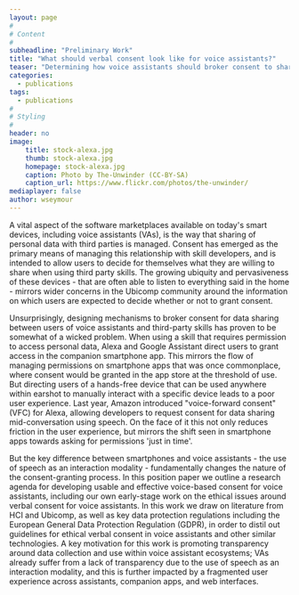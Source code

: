 ```yaml
---
layout: page
#
# Content
#
subheadline: "Preliminary Work"
title: "What should verbal consent look like for voice assistants?"
teaser: "Determining how voice assistants should broker consent to share data with third party software has proven to be a complex problem. Alexa now offers “voice-forward consent”, allowing users to grant skills access to personal data mid-conversation using speech. While more usable and convenient than current alternatives, asking for consent 'on the fly' can undermine several concepts core to the informed consent process. The intangible nature of voice interfaces further blurs the boundary between parts of an interaction controlled by third-party developers from the underlying platforms. We outline a research agenda towards usable and effective voice-based consent to address the problems with brokering consent verbally, including our own work drawing on the GDPR and work on consent in Ubicomp."
categories:
  - publications
tags:
  - publications
#
# Styling
#
header: no
image:
    title: stock-alexa.jpg
    thumb: stock-alexa.jpg
    homepage: stock-alexa.jpg
    caption: Photo by The-Unwinder (CC-BY-SA)
    caption_url: https://www.flickr.com/photos/the-unwinder/
mediaplayer: false
author: wseymour
---
```


A vital aspect of the software marketplaces available on today's smart devices, including voice assistants (VAs), is the way that sharing of personal data with third parties is managed. Consent has emerged as the primary means of managing this relationship with skill developers, and is intended to allow users to decide for themselves what they are willing to share when using third party skills. The growing ubiquity and pervasiveness of these devices - that are often able to listen to everything said in the home - mirrors wider concerns in the Ubicomp community around the information on which users are expected to decide whether or not to grant consent.

Unsurprisingly, designing mechanisms to broker consent for data sharing between users of voice assistants and third-party skills has proven to be somewhat of a wicked problem. When using a skill that requires permission to access personal data, Alexa and Google Assistant direct users to grant access in the companion smartphone app. This mirrors the flow of managing permissions on smartphone apps that was once commonplace, where consent would be granted in the app store at the threshold of use. But directing users of a hands-free device that can be used anywhere within earshot to manually interact with a specific device leads to a poor user experience. Last year, Amazon introduced "voice-forward consent" (VFC) for Alexa, allowing developers to request consent for data sharing mid-conversation using speech. On the face of it this not only reduces friction in the user experience, but mirrors the shift seen in smartphone apps towards asking for permissions 'just in time'.

But the key difference between smartphones and voice assistants - the use of speech as an interaction modality - fundamentally changes the nature of the consent-granting process. In this position paper we outline a research agenda for developing usable and effective voice-based consent for voice assistants, including our own early-stage work on the ethical issues around verbal consent for voice assistants. In this work we draw on literature from HCI and Ubicomp, as well as key data protection regulations including the European General Data Protection Regulation (GDPR), in order to distil out guidelines for ethical verbal consent in voice assistants and other similar technologies. A key motivation for this work is promoting transparency around data collection and use within voice assistant ecosystems; VAs already suffer from a lack of transparency due to the use of speech as an interaction modality, and this is further impacted by a fragmented user experience across assistants, companion apps, and web interfaces.
